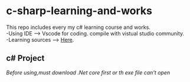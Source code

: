 # c-sharp-learning-and-works
This repo includes every my c# learning course and works.  
-Using IDE --> Vscode for coding. compile with vistual studio community.  
-Learning sources --> [Here](https://www.youtube.com/watch?v=GhQdlIFylQ8&t=8055s&ab_channel=freeCodeCamp.org).
## c# Project
*Before using,must download .Net core first or th exe file can't open*
